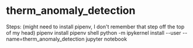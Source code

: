 # therm_anomaly_detection

Steps:
(might need to install pipenv, I don't remember that step off the top of my head)
pipenv install
pipenv shell
python -m ipykernel install --user --name=therm_anomaly_detection
jupyter notebook
